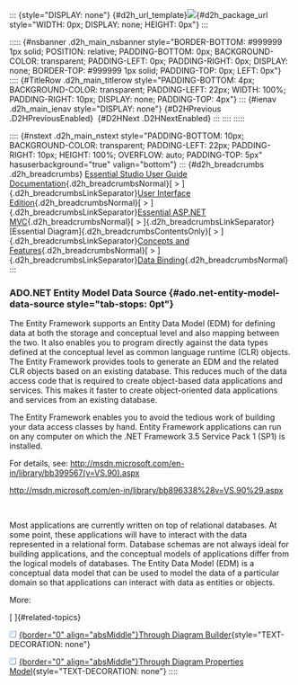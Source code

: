 ::: {style="DISPLAY: none"}
[](ms-xhelp:///?Id=d2h_url_template){#d2h_url_template}![](!package_url!){#d2h_package_url style="WIDTH: 0px; DISPLAY: none; HEIGHT: 0px"}
:::

::::: {#nsbanner .d2h_main_nsbanner style="BORDER-BOTTOM: #999999 1px solid; POSITION: relative; PADDING-BOTTOM: 0px; BACKGROUND-COLOR: transparent; PADDING-LEFT: 0px; PADDING-RIGHT: 0px; DISPLAY: none; BORDER-TOP: #999999 1px solid; PADDING-TOP: 0px; LEFT: 0px"}
:::: {#TitleRow .d2h_main_titlerow style="PADDING-BOTTOM: 4px; BACKGROUND-COLOR: transparent; PADDING-LEFT: 22px; WIDTH: 100%; PADDING-RIGHT: 10px; DISPLAY: none; PADDING-TOP: 4px"}
::: {#ienav .d2h_main_ienav style="DISPLAY: none"}
[](ms-xhelp:///?Id=9c3baf56-7415-47a3-93b9-7f6944b77743){#D2HPrevious .D2HPreviousEnabled}  [](ms-xhelp:///?Id=25819708-b762-48e0-9346-00fe24ba15bb){#D2HNext .D2HNextEnabled}
:::
::::
:::::

:::: {#nstext .d2h_main_nstext style="PADDING-BOTTOM: 10px; BACKGROUND-COLOR: transparent; PADDING-LEFT: 22px; PADDING-RIGHT: 10px; HEIGHT: 100%; OVERFLOW: auto; PADDING-TOP: 5px" hasuserbackground="true" valign="bottom"}
::: {#d2h_breadcrumbs .d2h_breadcrumbs}
[Essential Studio User Guide Documentation](ms-xhelp:///?Id=12457748-09e3-4d74-a240-8e049cedf030){.d2h_breadcrumbsNormal}[ \> ]{.d2h_breadcrumbsLinkSeparator}[User Interface Edition](ms-xhelp:///?Id=c29296b7-531c-413b-a0ec-488ca1f7f669){.d2h_breadcrumbsNormal}[ \> ]{.d2h_breadcrumbsLinkSeparator}[Essential ASP.NET MVC](ms-xhelp:///?Id=4b14e7d1-65c4-4f67-b1aa-2c37709905a5){.d2h_breadcrumbsNormal}[ \> ]{.d2h_breadcrumbsLinkSeparator}[Essential Diagram]{.d2h_breadcrumbsContentsOnly}[ \> ]{.d2h_breadcrumbsLinkSeparator}[Concepts and Features](ms-xhelp:///?Id=04839cdf-94fc-4d24-9f6b-119fdbd7bbfb){.d2h_breadcrumbsNormal}[ \> ]{.d2h_breadcrumbsLinkSeparator}[Data Binding](ms-xhelp:///?Id=46326d29-3a57-48e4-ba77-b0640cf2bffa){.d2h_breadcrumbsNormal}
:::

### ADO.NET Entity Model Data Source {#ado.net-entity-model-data-source style="tab-stops: 0pt"}

The Entity Framework supports an Entity Data Model (EDM) for defining data at both the storage and conceptual level and also mapping between the two. It also enables you to program directly against the data types defined at the conceptual level as common language runtime (CLR) objects. The Entity Framework provides tools to generate an EDM and the related CLR objects based on an existing database. This reduces much of the data access code that is required to create object-based data applications and services. This makes it faster to create object-oriented data applications and services from an existing database.

The Entity Framework enables you to avoid the tedious work of building your data access classes by hand. Entity Framework applications can run on any computer on which the .NET Framework 3.5 Service Pack 1 (SP1) is installed.

For details, see: <http://msdn.microsoft.com/en-in/library/bb399567(v=VS.90).aspx>

<http://msdn.microsoft.com/en-in/library/bb896338%28v=VS.90%29.aspx>

 

Most applications are currently written on top of relational databases. At some point, these applications will have to interact with the data represented in a relational form. Database schemas are not always ideal for building applications, and the conceptual models of applications differ from the logical models of databases. The Entity Data Model (EDM) is a conceptual data model that can be used to model the data of a particular domain so that applications can interact with data as entities or objects.

More:

[ ]{#related-topics}

[![](button.gif){border="0" align="absMiddle"}Through Diagram Builder](ms-xhelp:///?Id=254e5d6e-abab-4c8e-8158-d7741abb9ea4){style="TEXT-DECORATION: none"}

[![](button.gif){border="0" align="absMiddle"}Through Diagram Properties Model](ms-xhelp:///?Id=5b3524fd-8f73-44c6-a9e7-5e56f11ddce4){style="TEXT-DECORATION: none"}
::::
